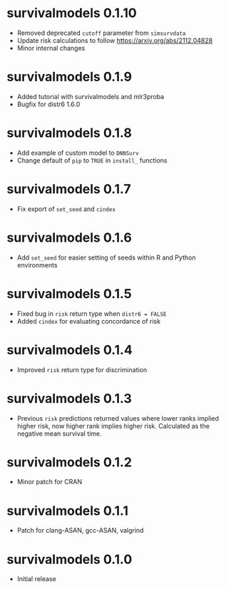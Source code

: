 # survivalmodels 0.1.10

* Removed deprecated `cutoff` parameter from `simsurvdata`
* Update risk calculations to follow https://arxiv.org/abs/2112.04828
* Minor internal changes

# survivalmodels 0.1.9

* Added tutorial with survivalmodels and mlr3proba
* Bugfix for distr6 1.6.0

# survivalmodels 0.1.8

* Add example of custom model to `DNNSurv`
* Change default of `pip` to `TRUE` in `install_` functions

# survivalmodels 0.1.7

* Fix export of `set_seed` and `cindex`

# survivalmodels 0.1.6

* Add `set_seed` for easier setting of seeds within R and Python environments

# survivalmodels 0.1.5

* Fixed bug in `risk` return type when `distr6 = FALSE`
* Added `cindex` for evaluating concordance of risk

# survivalmodels 0.1.4

* Improved `risk` return type for discrimination

# survivalmodels 0.1.3

* Previous `risk` predictions returned values where lower ranks implied higher risk, now higher rank implies higher risk. Calculated as the negative mean survival time.

# survivalmodels 0.1.2

* Minor patch for CRAN

# survivalmodels 0.1.1

* Patch for clang-ASAN, gcc-ASAN, valgrind

# survivalmodels 0.1.0

- Initial release
